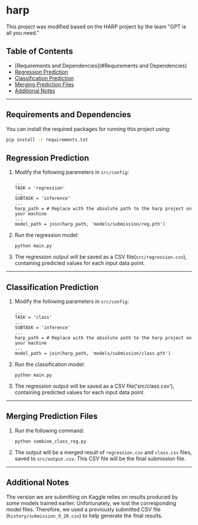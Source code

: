# harp

This project was modified based on the HARP project by the team "GPT is all you need."

## Table of Contents
- [Requirements and Dependencies](#Requirements and Dependencies)
- [Regression Prediction](#regression-prediction)
- [Classification Prediction](#classification-prediction)
- [Merging Prediction Files](#merging-prediction-files)
- [Additional Notes](#additional-notes)

---

## Requirements and Dependencies

You can install the required packages for running this project using:

```bash
pip install -r requirements.txt
```

## Regression Prediction

1. Modify the following parameters in `src/config`:

   ```
   ...
   TASK = 'regression'
   ...
   SUBTASK = 'inference'
   ...
   harp_path = # Replace with the absolute path to the harp project on your machine
   ...
   model_path = join(harp_path, 'models/submission/reg.pth')
   ```

2. Run the regression model:

   ```
   python main.py
   ```

3. The regression output will be saved as a CSV file(`src/regression.csv`), containing predicted values for each input data point.

------

## Classification Prediction

1. Modify the following parameters in `src/config`:

   ```
   ...
   TASK = 'class'
   ...
   SUBTASK = 'inference'
   ...
   harp_path = # Replace with the absolute path to the harp project on your machine
   ...
   model_path = join(harp_path, 'models/submission/class.pth')
   ```

2. Run the classification model:

   ```
   python main.py
   ```

3. The regression output will be saved as a CSV file('src/class.csv'), containing predicted values for each input data point.

------

## Merging Prediction Files

1. Run the following command:

   ```
   python combine_class_reg.py
   ```

2. The output will be a merged result of `regression.csv` and `class.csv` files, saved to `src/output.csv`. This CSV file will be the final submission file.

------

## Additional Notes

The version we are submitting on Kaggle relies on results produced by some models trained earlier. Unfortunately, we lost the corresponding model files. Therefore, we used a previously submitted CSV file (`history/submission_9_20.csv`) to help generate the final results.